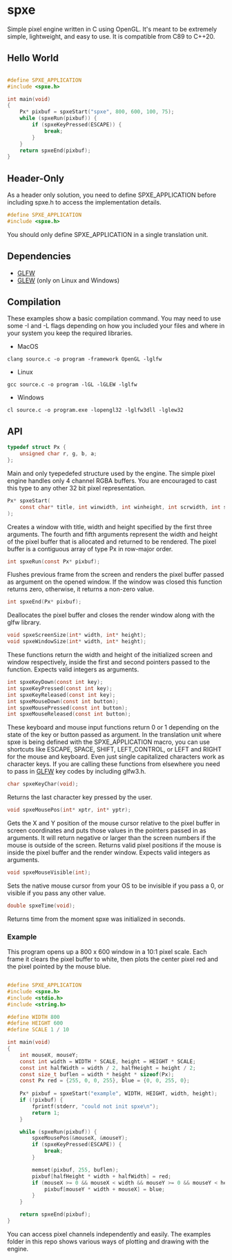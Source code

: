 # spxe

Simple pixel engine written in C using OpenGL. It's meant
to be extremely simple, lightweight, and easy to use. It
is compatible from C89 to C++20.

## Hello World
```C

#define SPXE_APPLICATION
#include <spxe.h>

int main(void)
{
    Px* pixbuf = spxeStart("spxe", 800, 600, 100, 75);
    while (spxeRun(pixbuf)) {
        if (spxeKeyPressed(ESCAPE)) {
            break;
        }
    }
    return spxeEnd(pixbuf);
}

```
## Header-Only

As a header only solution, you need to define 
SPXE_APPLICATION before including spxe.h to access the
implementation details. 

```C
#define SPXE_APPLICATION
#include <spxe.h>
```

You should only define SPXE_APPLICATION in a single
translation unit.

## Dependencies

* [GLFW](https://github.com/glfw/glfw)
* [GLEW](https://github.com/nigels-com/glew) (only on Linux and Windows)

## Compilation

These examples show a basic compilation command. You may need to use some -I and
-L flags depending on how you included your files and where in your system you 
keep the required libraries.

* MacOS
```shell
clang source.c -o program -framework OpenGL -lglfw
```

* Linux
```shell
gcc source.c -o program -lGL -lGLEW -lglfw
```

* Windows
```shell
cl source.c -o program.exe -lopengl32 -lglfw3dll -lglew32
```

## API

```C
typedef struct Px {
    unsigned char r, g, b, a;
};
```
Main and only tyepedefed structure used by the engine. The simple pixel 
engine handles only 4 channel RGBA buffers. You are encouraged to cast this
type to any other 32 bit pixel representation. 

```C
Px* spxeStart(
    const char* title, int winwidth, int winheight, int scrwidth, int scrheight
);
```
Creates a window with title, width and height specified by the first three
arguments. The fourth and fifth arguments represent the width and height of 
the pixel buffer that is allocated and returned to be rendered. The pixel 
buffer is a contiguous array of type Px in row-major order.

```C
int spxeRun(const Px* pixbuf);
```
Flushes previous frame from the screen and renders the pixel buffer passed as
argument on the opened window. If the window was closed this function returns
zero, otherwise, it returns a non-zero value.

```C
int spxeEnd(Px* pixbuf);
```
Deallocates the pixel buffer and closes the render window along with the glfw
library.

```C
void spxeScreenSize(int* width, int* height);
void spxeWindowSize(int* width, int* height);
```
These functions return the width and height of the initialized screen and
window respectively, inside the first and second pointers passed to the
function. Expects valid integers as arguments.

```C
int spxeKeyDown(const int key);
int spxeKeyPressed(const int key);
int spxeKeyReleased(const int key);
int spxeMouseDown(const int button);
int spxeMousePressed(const int button);
int spxeMouseReleased(const int button);
```
These keyboard and mouse input functions return 0 or 1 depending on the state 
of the key or button passed as argument. In the translation unit where spxe 
is being defined with the SPXE_APPLICATION macro, you can use shortcuts 
like ESCAPE, SPACE, SHIFT, LEFT_CONTROL, or LEFT and RIGHT for the mouse and
keyboard. Even just single capitalized characters work as character keys.
If you are calling these functions from elsewhere you need to pass in
[GLFW](https://github.com/glfw/glfw) key codes by including glfw3.h.

```C
char spxeKeyChar(void);
```
Returns the last character key pressed by the user.

```C
void spxeMousePos(int* xptr, int* yptr);
```
Gets the X and Y position of the mouse cursor relative to the pixel buffer
in screen coordinates and puts those values in the pointers passed in as
arguments. It will return negative or larger than the screen 
numbers if the mouse is outside of the screen. Returns valid pixel positions 
if the mouse is inside the pixel buffer and the render window. Expects valid
integers as arguments.

```C
void spxeMouseVisible(int);
```
Sets the native mouse cursor from your OS to be invisible if you pass a 0, or 
visible if you pass any other value.

```C
double spxeTime(void);
```
Returns time from the moment spxe was initialized in seconds.

### Example

This program opens up a 800 x 600 window in a 10:1 pixel scale.
Each frame it clears the pixel buffer to white, then plots the
center pixel red and the pixel pointed by the mouse blue.

```C

#define SPXE_APPLICATION
#include <spxe.h>
#include <stdio.h>
#include <string.h>

#define WIDTH 800
#define HEIGHT 600
#define SCALE 1 / 10

int main(void)
{
    int mouseX, mouseY;
    const int width = WIDTH * SCALE, height = HEIGHT * SCALE;
    const int halfWidth = width / 2, halfHeight = height / 2;
    const size_t buflen = width * height * sizeof(Px);
    const Px red = {255, 0, 0, 255}, blue = {0, 0, 255, 0};
    
    Px* pixbuf = spxeStart("example", WIDTH, HEIGHT, width, height);
    if (!pixbuf) {
        fprintf(stderr, "could not init spxe\n");
        return 1;
    }

    while (spxeRun(pixbuf)) {
        spxeMousePos(&mouseX, &mouseY);
        if (spxeKeyPressed(ESCAPE)) {
            break;
        }

        memset(pixbuf, 255, buflen);
        pixbuf[halfHeight * width + halfWidth] = red;
        if (mouseX >= 0 && mouseX < width && mouseY >= 0 && mouseY < height) {
            pixbuf[mouseY * width + mouseX] = blue;
        }
    }

    return spxeEnd(pixbuf);
}

```

You can access pixel channels independently and easily. The examples folder in this repo
shows various ways of plotting and drawing with the engine.
